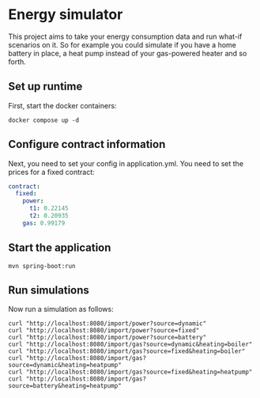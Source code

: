 # Energy simulator
This project aims to take your energy consumption data and run what-if scenarios on it. So for
example you could simulate if you have a home battery in place, a heat pump instead of your
gas-powered heater and so forth.

## Set up runtime
First, start the docker containers:
```
docker compose up -d
```

## Configure contract information
Next, you need to set your config in application.yml. You need to set the prices for a fixed contract:

```yaml
contract:
  fixed:
    power:
      t1: 0.22145
      t2: 0.20935
    gas: 0.99179
```

## Start the application
```
mvn spring-boot:run
```

## Run simulations
Now run a simulation as follows:
```
curl "http://localhost:8080/import/power?source=dynamic"
curl "http://localhost:8080/import/power?source=fixed"
curl "http://localhost:8080/import/power?source=battery"
curl "http://localhost:8080/import/gas?source=dynamic&heating=boiler"
curl "http://localhost:8080/import/gas?source=fixed&heating=boiler"
curl "http://localhost:8080/import/gas?source=dynamic&heating=heatpump"
curl "http://localhost:8080/import/gas?source=fixed&heating=heatpump"
curl "http://localhost:8080/import/gas?source=battery&heating=heatpump"
```
